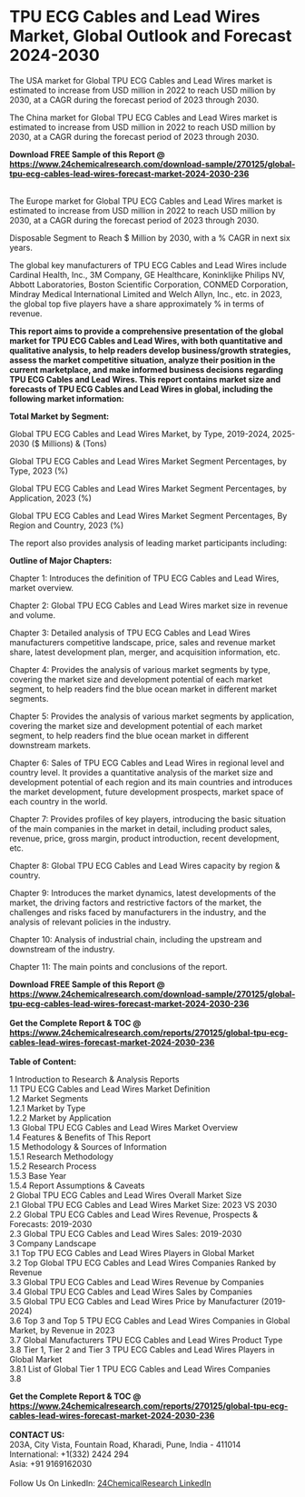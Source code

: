 <h1>TPU ECG Cables and Lead Wires Market, Global Outlook and Forecast 2024-2030</h1><p>The USA market for Global TPU ECG Cables and Lead Wires market is estimated to increase from USD million in 2022 to reach USD million by 2030, at a CAGR during the forecast period of 2023 through 2030.</p><p>
</p><p>The China market for Global TPU ECG Cables and Lead Wires market is estimated to increase from USD million in 2022 to reach USD million by 2030, at a CAGR during the forecast period of 2023 through 2030.</p><div><b>Download FREE Sample of this Report @ 
            <a href="https://www.24chemicalresearch.com/download-sample/270125/global-tpu-ecg-cables-lead-wires-forecast-market-2024-2030-236">
            https://www.24chemicalresearch.com/download-sample/270125/global-tpu-ecg-cables-lead-wires-forecast-market-2024-2030-236</a></b></div><br><p>
</p><p>The Europe market for Global TPU ECG Cables and Lead Wires market is estimated to increase from USD million in 2022 to reach USD million by 2030, at a CAGR during the forecast period of 2023 through 2030.</p><p>
Disposable Segment to Reach $ Million by 2030, with a % CAGR in next six years.</p><p>
The global key manufacturers of TPU ECG Cables and Lead Wires include Cardinal Health, Inc., 3M Company, GE Healthcare, Koninklijke Philips NV, Abbott Laboratories, Boston Scientific Corporation, CONMED Corporation, Mindray Medical International Limited and Welch Allyn, Inc., etc. in 2023, the global top five players have a share approximately % in terms of revenue.</p><p>
<strong>This report aims to provide a comprehensive presentation of the global market for TPU ECG Cables and Lead Wires, with both quantitative and qualitative analysis, to help readers develop business/growth strategies, assess the market competitive situation, analyze their position in the current marketplace, and make informed business decisions regarding TPU ECG Cables and Lead Wires. This report contains market size and forecasts of TPU ECG Cables and Lead Wires in global, including the following market information:</strong></p><p>
</p><p>
<strong>Total Market by Segment:</strong></p><p>
Global TPU ECG Cables and Lead Wires Market, by Type, 2019-2024, 2025-2030 ($ Millions) &amp; (Tons)</p><p>
Global TPU ECG Cables and Lead Wires Market Segment Percentages, by Type, 2023 (%)</p><p>
</p><p>
Global TPU ECG Cables and Lead Wires Market Segment Percentages, by Application, 2023 (%)</p><p>
</p><p>
Global TPU ECG Cables and Lead Wires Market Segment Percentages, By Region and Country, 2023 (%)</p><p>
</p><p>
The report also provides analysis of leading market participants including:</p><p>
</p><p>
</p><p>
</p><p><strong>Outline of Major Chapters:</strong></p><p>
</p><p>Chapter 1: Introduces the definition of TPU ECG Cables and Lead Wires, market overview.</p><p>
Chapter 2: Global TPU ECG Cables and Lead Wires market size in revenue and volume.</p><p>
Chapter 3: Detailed analysis of TPU ECG Cables and Lead Wires manufacturers competitive landscape, price, sales and revenue market share, latest development plan, merger, and acquisition information, etc.</p><p>
Chapter 4: Provides the analysis of various market segments by type, covering the market size and development potential of each market segment, to help readers find the blue ocean market in different market segments.</p><p>
Chapter 5: Provides the analysis of various market segments by application, covering the market size and development potential of each market segment, to help readers find the blue ocean market in different downstream markets.</p><p>
Chapter 6: Sales of TPU ECG Cables and Lead Wires in regional level and country level. It provides a quantitative analysis of the market size and development potential of each region and its main countries and introduces the market development, future development prospects, market space of each country in the world.</p><p>
Chapter 7: Provides profiles of key players, introducing the basic situation of the main companies in the market in detail, including product sales, revenue, price, gross margin, product introduction, recent development, etc.</p><p>
Chapter 8: Global TPU ECG Cables and Lead Wires capacity by region &amp; country.</p><p>
Chapter 9: Introduces the market dynamics, latest developments of the market, the driving factors and restrictive factors of the market, the challenges and risks faced by manufacturers in the industry, and the analysis of relevant policies in the industry.</p><p>
Chapter 10: Analysis of industrial chain, including the upstream and downstream of the industry.</p><p>
Chapter 11: The main points and conclusions of the report.</p><div><b>Download FREE Sample of this Report @ 
            <a href="https://www.24chemicalresearch.com/download-sample/270125/global-tpu-ecg-cables-lead-wires-forecast-market-2024-2030-236">
            https://www.24chemicalresearch.com/download-sample/270125/global-tpu-ecg-cables-lead-wires-forecast-market-2024-2030-236</a></b></div><br><div><b>Get the Complete Report & TOC @ 
            <a href="https://www.24chemicalresearch.com/reports/270125/global-tpu-ecg-cables-lead-wires-forecast-market-2024-2030-236">
            https://www.24chemicalresearch.com/reports/270125/global-tpu-ecg-cables-lead-wires-forecast-market-2024-2030-236</a></b></div><br>
            <b>Table of Content:</b><p>1 Introduction to Research & Analysis Reports<br />
    1.1 TPU ECG Cables and Lead Wires Market Definition<br />
    1.2 Market Segments<br />
        1.2.1 Market by Type<br />
        1.2.2 Market by Application<br />
    1.3 Global TPU ECG Cables and Lead Wires Market Overview<br />
    1.4 Features & Benefits of This Report<br />
    1.5 Methodology & Sources of Information<br />
        1.5.1 Research Methodology<br />
        1.5.2 Research Process<br />
        1.5.3 Base Year<br />
        1.5.4 Report Assumptions & Caveats<br />
2 Global TPU ECG Cables and Lead Wires Overall Market Size<br />
    2.1 Global TPU ECG Cables and Lead Wires Market Size: 2023 VS 2030<br />
    2.2 Global TPU ECG Cables and Lead Wires Revenue, Prospects & Forecasts: 2019-2030<br />
    2.3 Global TPU ECG Cables and Lead Wires Sales: 2019-2030<br />
3 Company Landscape<br />
    3.1 Top TPU ECG Cables and Lead Wires Players in Global Market<br />
    3.2 Top Global TPU ECG Cables and Lead Wires Companies Ranked by Revenue<br />
    3.3 Global TPU ECG Cables and Lead Wires Revenue by Companies<br />
    3.4 Global TPU ECG Cables and Lead Wires Sales by Companies<br />
    3.5 Global TPU ECG Cables and Lead Wires Price by Manufacturer (2019-2024)<br />
    3.6 Top 3 and Top 5 TPU ECG Cables and Lead Wires Companies in Global Market, by Revenue in 2023<br />
    3.7 Global Manufacturers TPU ECG Cables and Lead Wires Product Type<br />
    3.8 Tier 1, Tier 2 and Tier 3 TPU ECG Cables and Lead Wires Players in Global Market<br />
        3.8.1 List of Global Tier 1 TPU ECG Cables and Lead Wires Companies<br />
        3.8</p><div><b>Get the Complete Report & TOC @ 
            <a href="https://www.24chemicalresearch.com/reports/270125/global-tpu-ecg-cables-lead-wires-forecast-market-2024-2030-236">
            https://www.24chemicalresearch.com/reports/270125/global-tpu-ecg-cables-lead-wires-forecast-market-2024-2030-236</a></b></div><br><b>CONTACT US:</b><br>
            203A, City Vista, Fountain Road, Kharadi, Pune, India - 411014<br>
            International: +1(332) 2424 294<br>
            Asia: +91 9169162030 <br><br>
            Follow Us On LinkedIn: <a href="https://www.linkedin.com/company/24chemicalresearch/">24ChemicalResearch LinkedIn</a>